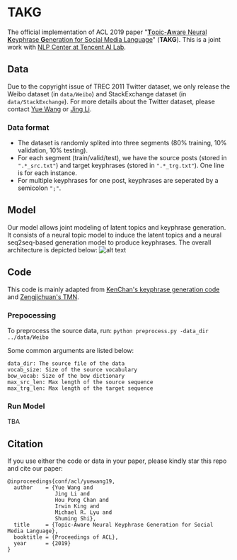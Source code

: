 # TAKG
The official implementation of ACL 2019 paper "[**T**opic-**A**ware Neural **K**eyphrase **G**eneration for Social Media Language](https://arxiv.org/pdf/1906.03889.pdf)" (**TAKG**).
This is a joint work with [NLP Center at Tencent AI Lab](https://ai.tencent.com/ailab/nlp/).

## Data
Due to the copyright issue of TREC 2011 Twitter dataset, we only release the Weibo dataset (in `data/Weibo`) and StackExchange dataset (in `data/StackExchange`). For more details about the Twitter dataset, please contact [Yue Wang](yuewang-cuhk.github.io) or [Jing Li](https://girlgunner.github.io/jingli/).

### Data format
* The dataset is randomly splited into three segments (80% training, 10% validation, 10% testing).
* For each segment (train/valid/test), we have the source posts (stored in `".*_src.txt"`) and target keyphrases (stored in `".*_trg.txt"`). One line is for each instance.
* For multiple keyphrases for one post, keyphrases are seperated by a semicolon `";"`.


## Model
Our model allows joint modeling of latent topics and keyphrase generation. It consists of a neural topic model to induce the latent topics and a neural seq2seq-based generation model to produce keyphrases. The overall architecture is depicted below:
![alt text](https://github.com/yuewang-cuhk/TAKG/blob/master/model.PNG "The overall architecture")

## Code
This code is mainly adapted from [KenChan's keyphrase generation code](https://github.com/kenchan0226/keyphrase-generation-rl) and [Zengjichuan's TMN](https://github.com/zengjichuan/TMN).

### Prepocessing
To preprocess the source data, run:
`python preprocess.py -data_dir ../data/Weibo`

Some common arguments are listed below:
```
data_dir: The source file of the data
vocab_size: Size of the source vocabulary
bow_vocab: Size of the bow dictionary
max_src_len: Max length of the source sequence
max_trg_len: Max length of the target sequence
```

### Run Model
TBA

## Citation
If you use either the code or data in your paper, please kindly star this repo and cite our paper:
```
@inproceedings{conf/acl/yuewang19,
  author    = {Yue Wang and
               Jing Li and
               Hou Pong Chan and
               Irwin King and
               Michael R. Lyu and                              
               Shuming Shi},
  title     = {Topic-Aware Neural Keyphrase Generation for Social Media Language},
  booktitle = {Proceedings of ACL},
  year      = {2019}
}
```
